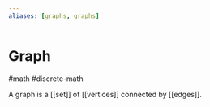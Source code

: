 ```yaml
---
aliases: [graphs, graphs]
---
```

# Graph
#math #discrete-math 

A graph is a [[set]] of [[vertices]] connected by [[edges]].